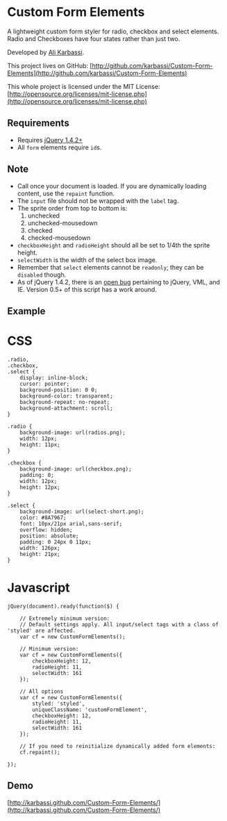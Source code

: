 Custom Form Elements
====================

A lightweight custom form styler for radio, checkbox and select elements. Radio and Checkboxes have four states rather than just two.

Developed by [Ali Karbassi](http://karbassi.com).

This project lives on GitHub: [http://github.com/karbassi/Custom-Form-Elements](http://github.com/karbassi/Custom-Form-Elements)

This whole project is licensed under the MIT License: [http://opensource.org/licenses/mit-license.php](http://opensource.org/licenses/mit-license.php)

Requirements
-------------

* Requires [jQuery 1.4.2+](http://jquery.com)
* All `form` elements require `id`s.

Note
-----

* Call once your document is loaded. If you are dynamically loading content, use the `repaint` function.
* The `input` file should not be wrapped with the `label` tag.
* The sprite order from top to bottom is:
  1. unchecked
  2. unchecked-mousedown
  3. checked
  4. checked-mousedown
* `checkboxHeight` and `radioHeight` should all be set to 1/4th the sprite height.
* `selectWidth` is the width of the select box image.
* Remember that `select` elements cannot be `readonly`; they can be `disabled` though.
* As of jQuery 1.4.2, there is an [open bug](http://dev.jquery.com/ticket/7071) pertaining to jQuery, VML, and IE. Version 0.5+ of this script has a work around.


Example
--------

CSS
===
    .radio,
    .checkbox,
    .select {
        display: inline-block;
        cursor: pointer;
        background-position: 0 0;
        background-color: transparent;
        background-repeat: no-repeat;
        background-attachment: scroll;
    }

    .radio {
        background-image: url(radios.png);
        width: 12px;
        height: 11px;
    }

    .checkbox {
        background-image: url(checkbox.png);
        padding: 0;
        width: 12px;
        height: 12px;
    }

    .select {
        background-image: url(select-short.png);
        color: #8A7967;
        font: 10px/21px arial,sans-serif;
        overflow: hidden;
        position: absolute;
        padding: 0 24px 0 11px;
        width: 126px;
        height: 21px;
    }


Javascript
==========

    jQuery(document).ready(function($) {

        // Extremely minimum version:
        // Default settings apply. All input/select tags with a class of 'styled' are affected.
        var cf = new CustomFormElements();

        // Minimum version:
        var cf = new CustomFormElements({
            checkboxHeight: 12,
            radioHeight: 11,
            selectWidth: 161
        });

        // All options
        var cf = new CustomFormElements({
            styled: 'styled',
            uniqueClassName: 'customFormElement',
            checkboxHeight: 12,
            radioHeight: 11,
            selectWidth: 161
        });

        // If you need to reinitialize dynamically added form elements:
        cf.repaint();

    });

Demo
-----

[http://karbassi.github.com/Custom-Form-Elements/](http://karbassi.github.com/Custom-Form-Elements/)
